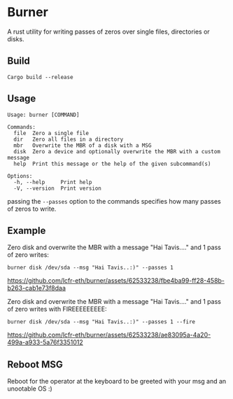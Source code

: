 # Burner

A rust utility for writing passes of zeros over single files, directories or disks.  

## Build
```Cargo build --release```  

## Usage
```
Usage: burner [COMMAND]

Commands:
  file  Zero a single file
  dir   Zero all files in a directory
  mbr   Overwrite the MBR of a disk with a MSG
  disk  Zero a device and optionally overwrite the MBR with a custom message
  help  Print this message or the help of the given subcommand(s)

Options:
  -h, --help     Print help
  -V, --version  Print version
```  

passing the ```--passes``` option to the commands specifies how many passes of zeros to write.  

## Example

Zero disk and overwrite the MBR with a message "Hai Tavis...." and 1 pass of zero writes:  

```burner disk /dev/sda --msg "Hai Tavis..:)" --passes 1```  

https://github.com/lcfr-eth/burner/assets/62533238/fbe4ba99-ff28-458b-b263-cab1e73f8daa  

Zero disk and overwrite the MBR with a message "Hai Tavis...." and 1 pass of zero writes with FIREEEEEEEEE:  

```burner disk /dev/sda --msg "Hai Tavis..:)" --passes 1 --fire```  

https://github.com/lcfr-eth/burner/assets/62533238/ae83095a-4a20-499a-a933-5a76f3351012  

## Reboot MSG

Reboot for the operator at the keyboard to be greeted with your msg and an unootable OS :) 
